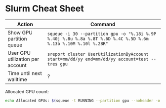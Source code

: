 # Slurm Cheat Sheet

| Action                              | Command                                                                                                             |
| ----------------------------------- | ------------------------------------------------------------------------------------------------------------------ |
| Show GPU partition queue         | `squeue -i 30 --partition gpu -o "%.18i %.9P %.40j %.8u %.8a %.8T %.6D %.4C %.5D %.6m %.13b %.10M %.10l %.28R"`   |
| User GPU utilization per account | `sreport cluster UserUtilizationByAccount start=mm/dd/yy end=mm/dd/yy account=test --tres gpu`                        |
| Time until next walltime         | ?                                                                                                                     |

Allocated GPU count:

```bash
echo Allocated GPUs: $(squeue -t RUNNING --partition gpu --noheader -o "%D %b" | cut -c 3-6 --complement | awk '{ print $1*$2 }' | awk '{s+=$1} END {print s}')/$(sinfo --partition gpu -N --states=alloc,idle,mix --noheader -o "%G" | cut -d : -f 3 | awk '{s+=$1} END {print s}')
```

